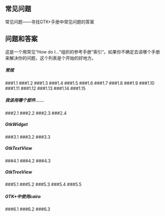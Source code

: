 ## 常见问题
常见问题——寻找GTK+手册中常见问题的答案

## 问题和答案
这是一个用常见“How do I...“组织的参考手册”索引“。如果你不确定去读哪个手册来解决你的问题，这个列表是个开始的好地方。

##### 常规
###1.1
###1.2
###1.3
###1.4
###1.5
###1.6
###1.7
###1.8
###1.9
###1.10
###1.11
###1.12
###1.13
###1.14
###1.15
##### 我该用哪个部件……
###2.1
###2.2
###2.3
###2.4
##### GtkWidget
###3.1
###3.2
###3.3

##### GtkTextView
###4.1
###4.2
###4.3

##### GtkTreeView
###5.1
###5.2
###5.3
###5.4
###5.5
##### GTK+中使用cairo
###6.1
###6.2
###6.3


